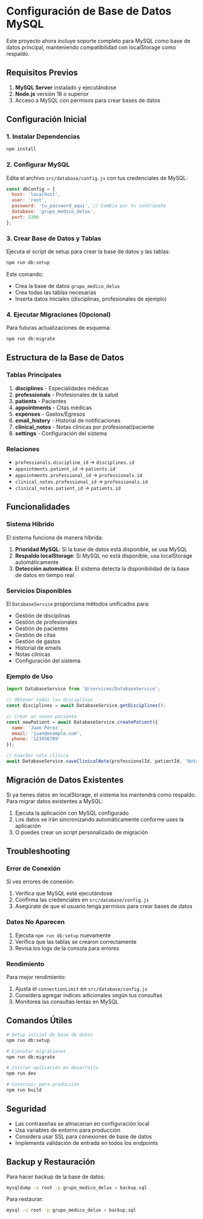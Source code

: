 # Configuración de Base de Datos MySQL

Este proyecto ahora incluye soporte completo para MySQL como base de datos principal, manteniendo compatibilidad con localStorage como respaldo.

## Requisitos Previos

1. **MySQL Server** instalado y ejecutándose
2. **Node.js** versión 18 o superior
3. Acceso a MySQL con permisos para crear bases de datos

## Configuración Inicial

### 1. Instalar Dependencias

```bash
npm install
```

### 2. Configurar MySQL

Edita el archivo `src/database/config.js` con tus credenciales de MySQL:

```javascript
const dbConfig = {
  host: 'localhost',
  user: 'root',
  password: 'tu_password_aqui', // Cambia por tu contraseña
  database: 'grupo_medico_delux',
  port: 3306
};
```

### 3. Crear Base de Datos y Tablas

Ejecuta el script de setup para crear la base de datos y las tablas:

```bash
npm run db:setup
```

Este comando:
- Crea la base de datos `grupo_medico_delux`
- Crea todas las tablas necesarias
- Inserta datos iniciales (disciplinas, profesionales de ejemplo)

### 4. Ejecutar Migraciones (Opcional)

Para futuras actualizaciones de esquema:

```bash
npm run db:migrate
```

## Estructura de la Base de Datos

### Tablas Principales

1. **disciplines** - Especialidades médicas
2. **professionals** - Profesionales de la salud
3. **patients** - Pacientes
4. **appointments** - Citas médicas
5. **expenses** - Gastos/Egresos
6. **email_history** - Historial de notificaciones
7. **clinical_notes** - Notas clínicas por profesional/paciente
8. **settings** - Configuración del sistema

### Relaciones

- `professionals.discipline_id` → `disciplines.id`
- `appointments.patient_id` → `patients.id`
- `appointments.professional_id` → `professionals.id`
- `clinical_notes.professional_id` → `professionals.id`
- `clinical_notes.patient_id` → `patients.id`

## Funcionalidades

### Sistema Híbrido

El sistema funciona de manera híbrida:

1. **Prioridad MySQL**: Si la base de datos está disponible, se usa MySQL
2. **Respaldo localStorage**: Si MySQL no está disponible, usa localStorage automáticamente
3. **Detección automática**: El sistema detecta la disponibilidad de la base de datos en tiempo real

### Servicios Disponibles

El `DatabaseService` proporciona métodos unificados para:

- Gestión de disciplinas
- Gestión de profesionales
- Gestión de pacientes
- Gestión de citas
- Gestión de gastos
- Historial de emails
- Notas clínicas
- Configuración del sistema

### Ejemplo de Uso

```javascript
import DatabaseService from '@/services/DatabaseService';

// Obtener todas las disciplinas
const disciplines = await DatabaseService.getDisciplines();

// Crear un nuevo paciente
const newPatient = await DatabaseService.createPatient({
  name: 'Juan Pérez',
  email: 'juan@example.com',
  phone: '123456789'
});

// Guardar nota clínica
await DatabaseService.saveClinicalNote(professionalId, patientId, 'Nota médica...');
```

## Migración de Datos Existentes

Si ya tienes datos en localStorage, el sistema los mantendrá como respaldo. Para migrar datos existentes a MySQL:

1. Ejecuta la aplicación con MySQL configurado
2. Los datos se irán sincronizando automáticamente conforme uses la aplicación
3. O puedes crear un script personalizado de migración

## Troubleshooting

### Error de Conexión

Si ves errores de conexión:

1. Verifica que MySQL esté ejecutándose
2. Confirma las credenciales en `src/database/config.js`
3. Asegúrate de que el usuario tenga permisos para crear bases de datos

### Datos No Aparecen

1. Ejecuta `npm run db:setup` nuevamente
2. Verifica que las tablas se crearon correctamente
3. Revisa los logs de la consola para errores

### Rendimiento

Para mejor rendimiento:

1. Ajusta el `connectionLimit` en `src/database/config.js`
2. Considera agregar índices adicionales según tus consultas
3. Monitorea las consultas lentas en MySQL

## Comandos Útiles

```bash
# Setup inicial de base de datos
npm run db:setup

# Ejecutar migraciones
npm run db:migrate

# Iniciar aplicación en desarrollo
npm run dev

# Construir para producción
npm run build
```

## Seguridad

- Las contraseñas se almacenan en configuración local
- Usa variables de entorno para producción
- Considera usar SSL para conexiones de base de datos
- Implementa validación de entrada en todos los endpoints

## Backup y Restauración

Para hacer backup de la base de datos:

```bash
mysqldump -u root -p grupo_medico_delux > backup.sql
```

Para restaurar:

```bash
mysql -u root -p grupo_medico_delux < backup.sql
```